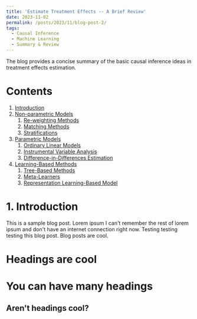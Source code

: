 ```yaml
---
title: 'Estimate Treatment Effects -- A Brief Review'
date: 2023-11-02
permalink: /posts/2023/11/blog-post-2/
tags:
  - Causal Inference
  - Machine Learning
  - Summary & Review
---
```


The blog provides a concise summary of the basic causal inference ideas in treatment effects estimation.

# Contents 
1. [Introduction](#intro)
2. [Non-parametric Models](#pgph1)
    1. [Re-weighting Methods](#pgph1.1)
    2. [Matching Methods](#pgph1.2)
    3. [Stratifications](#pgph1.3)
3. [Parametric Models](#pgph2)
    1. [Ordinary Linear Models](#pgph2.1)
    2. [Instrumental Variable Analysis](#pgph2.2)
    3. [Difference-in-Differences Estimation](#pgph2.3)
4. [Learning-Based Methods](#pgph3)
    1. [Tree-Based Methods](#pgph3.1)
    2. [Meta-Learners](#pgh3.2)
    3. [Representation Learning-Based Model](#pgh3.3)

# 1. Introduction <a name="intro"></a>
This is a sample blog post. Lorem ipsum I can't remember the rest of lorem ipsum and don't have an internet connection right now. Testing testing testing this blog post. Blog posts are cool.

Headings are cool
======

You can have many headings
======

Aren't headings cool?
------
